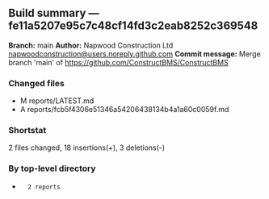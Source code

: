 ## Build summary — fe11a5207e95c7c48cf14fd3c2eab8252c369548

**Branch:** main **Author:** Napwood Construction Ltd <napwoodconstruction@users.noreply.github.com>
**Commit message:** Merge branch 'main' of https://github.com/ConstructBMS/ConstructBMS

### Changed files

- M reports/LATEST.md
- A reports/fcb5f4306e51346a54206438134b4a1a60c0059f.md

### Shortstat

2 files changed, 18 insertions(+), 3 deletions(-)

### By top-level directory

-       2 reports
